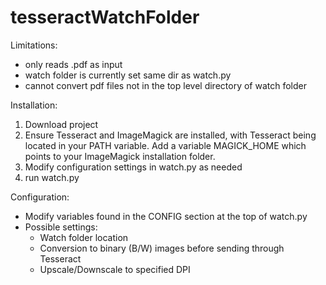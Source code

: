 # tesseractWatchFolder
Limitations:
- only reads .pdf as input
- watch folder is currently set same dir as watch.py
- cannot convert pdf files not in the top level directory of watch folder

Installation:
1. Download project
2. Ensure Tesseract and ImageMagick are installed, with Tesseract being located in your PATH variable. Add a variable MAGICK_HOME which points to your ImageMagick installation folder.
3. Modify configuration settings in watch.py as needed
4. run watch.py

Configuration:
- Modify variables found in the CONFIG section at the top of watch.py
- Possible settings:
  - Watch folder location
  - Conversion to binary (B/W) images before sending through Tesseract
  - Upscale/Downscale to specified DPI
